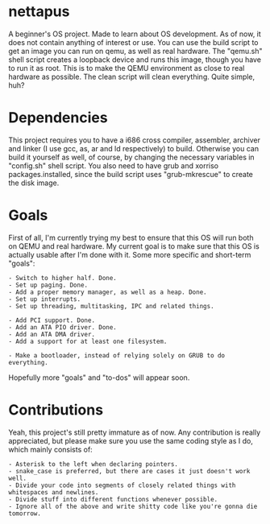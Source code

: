 # nettapus
A beginner's OS project. Made to learn about OS development. 
As of now, it does not contain anything of interest or use. 
You can use the build script to get an image you can run on qemu, as well as real hardware. 
The "qemu.sh" shell script creates a loopback device and runs this image, though you have to run it as root.
This is to make the QEMU environment as close to real hardware as possible.
The clean script will clean everything. Quite simple, huh?

# Dependencies
This project requires you to have a i686 cross compiler, assembler, archiver 
and linker (I use gcc, as, ar and ld respectively) to build. 
Otherwise you can build it yourself as well, of course, by changing the necessary variables in "config.sh" shell script.
You also need to have grub and xorriso packages.installed, since the build script uses "grub-mkrescue" to create the disk image. 

# Goals
First of all, I'm currently trying my best to ensure that this OS will run both on QEMU and real hardware. 
My current goal is to make sure that this OS is actually usable after I'm done with it. 
Some more specific and short-term "goals":

	- Switch to higher half. Done.
	- Set up paging. Done.
	- Add a proper memory manager, as well as a heap. Done.
	- Set up interrupts.
	- Set up threading, multitasking, IPC and related things.
	
	- Add PCI support. Done.
	- Add an ATA PIO driver. Done.
	- Add an ATA DMA driver.
	- Add a support for at least one filesystem.
	
	- Make a bootloader, instead of relying solely on GRUB to do everything.

Hopefully more "goals" and "to-dos" will appear soon.

# Contributions
Yeah, this project's still pretty immature as of now. 
Any contribution is really appreciated, but please make sure you use the same
coding style as I do, which mainly consists of:

	- Asterisk to the left when declaring pointers.
	- snake_case is preferred, but there are cases it just doesn't work well.
	- Divide your code into segments of closely related things with whitespaces and newlines.
	- Divide stuff into different functions whenever possible.
	- Ignore all of the above and write shitty code like you're gonna die tomorrow.
	


